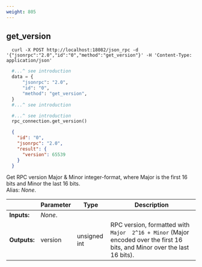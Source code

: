 ```yaml
---
weight: 805
---
```


## **get_version**

```shell
  curl -X POST http://localhost:18082/json_rpc -d '{"jsonrpc":"2.0","id":"0","method":"get_version"}' -H 'Content-Type: application/json'
```
```python
  #...^ see introduction
  data = {
      "jsonrpc": "2.0",
      "id": "0",
      "method": "get_version",
  }
  #...^ see introduction
```
```py
  #...^ see introduction
  rpc_connection.get_version()
```
```json
  {
    "id": "0",
    "jsonrpc": "2.0",
    "result": {
      "version": 65539
    }
  }
```
Get RPC version Major & Minor integer-format, where Major is the first 16 bits and Minor the last 16 bits.  
Alias: *None*.  

|             | Parameter | Type         | Description
| ---         | ---       | ---          | ---
|**Inputs:**  | *None*.   |              |
|**Outputs:** | version   | unsigned int | RPC version, formatted with `Major  2^16 + Minor` (Major encoded over the first 16 bits, and Minor over the last 16 bits).